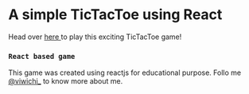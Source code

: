 # A simple TicTacToe using React

Head over [ here ](https://viwicodes.github.io/tictactoe_react/) to play this exciting TicTacToe game!


### `React based game`

This game was created using reactjs for educational purpose. Follo me [@viwichi_](https://www.instagram.com/viwichi_) to know more about me.
